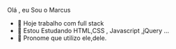 

Olá , eu Sou o Marcus 

- 🔭 Hoje trabalho com full stack
- 🌱 Estou Estudando HTML,CSS , Javascript ,jQuery ...
- 👯 Pronome que utilizo ele,dele.
